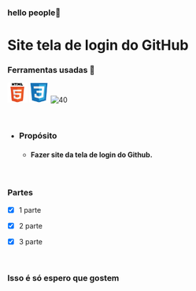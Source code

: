 ### hello people👋

# Site tela de login do GitHub

###  Ferramentas usadas 📓
  
<img src="https://raw.githubusercontent.com/devicons/devicon/master/icons/html5/html5-original-wordmark.svg" alt="40" width="40" height="40" style="max - width:100%;"></img>
<img src="https://raw.githubusercontent.com/devicons/devicon/master/icons/css3/css3-original.svg" alt="40" width="40" height="40" style="max - width:100%;"></img>
<img src="https://user-images.githubusercontent.com/674621/71187801-14e60a80-2280-11ea-94c9-e56576f76baf.png" alt="40" width="40" height="40" style="max - width:100%;"></img>

<br>

* ### Propósito 
    * #### Fazer site da tela de login do Github.

    <br>

### Partes

- [x] 1 parte
- [x] 2 parte
- [x] 3 parte

    <br>

### Isso é só espero que gostem    

